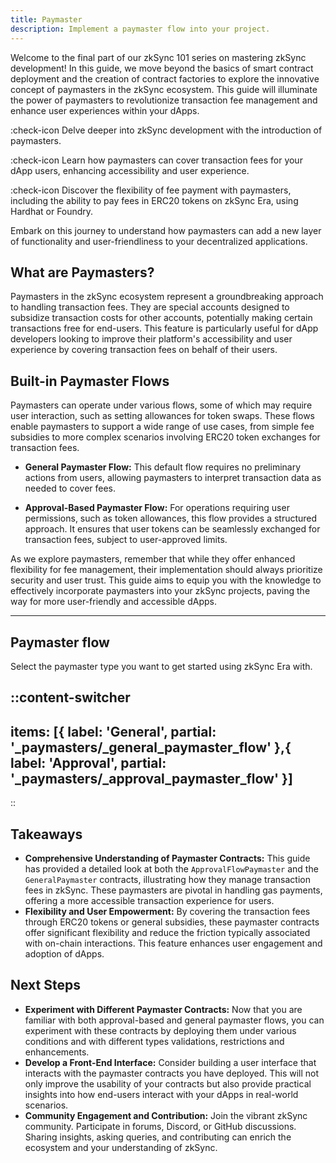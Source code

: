```yaml
---
title: Paymaster
description: Implement a paymaster flow into your project.
---
```


Welcome to the final part of our zkSync 101 series on mastering zkSync development!
In this guide, we move beyond the basics
of smart contract deployment and the creation of contract factories to explore the innovative concept of paymasters
in the zkSync ecosystem. This guide will illuminate the power of paymasters to revolutionize transaction
fee management and enhance user experiences within your dApps.

:check-icon Delve deeper into zkSync development with the introduction of paymasters.

:check-icon Learn how paymasters can cover transaction fees for your dApp users, enhancing accessibility and user experience.

:check-icon Discover the flexibility of fee payment with paymasters, including the ability to pay
fees in ERC20 tokens on zkSync Era, using Hardhat or Foundry.

Embark on this journey to understand how paymasters can add a new layer of functionality and user-friendliness
to your decentralized applications.

## What are Paymasters?

Paymasters in the zkSync ecosystem represent a groundbreaking approach to handling transaction fees.
They are special accounts designed to subsidize transaction costs for other accounts, potentially making
certain transactions free for end-users. This feature is particularly useful for dApp developers looking
to improve their platform's accessibility and user experience by covering transaction fees on behalf of their users.

## Built-in Paymaster Flows

Paymasters can operate under various flows, some of which may require user interaction, such as setting allowances
for token swaps. These flows enable paymasters to support a wide range of use cases, from simple fee subsidies
to more complex scenarios involving ERC20 token exchanges for transaction fees.

- **General Paymaster Flow:** This default flow requires no preliminary actions from users, allowing paymasters
to interpret transaction data as needed to cover fees.

- **Approval-Based Paymaster Flow:** For operations requiring user permissions, such as token allowances,
this flow provides a structured approach. It ensures that user tokens can be seamlessly exchanged for transaction
fees, subject to user-approved limits.

As we explore paymasters, remember that while they offer enhanced flexibility for fee management, their
implementation should always prioritize security and user trust. This guide aims to equip you with the knowledge
to effectively incorporate paymasters into your zkSync projects, paving the way for more user-friendly and accessible dApps.

---

## Paymaster flow

Select the paymaster type you want to get started using zkSync Era with.

::content-switcher
---
items: [{
  label: 'General',
  partial: '_paymasters/_general_paymaster_flow'
},{
  label: 'Approval',
  partial: '_paymasters/_approval_paymaster_flow'
}]
---
::

## Takeaways

- **Comprehensive Understanding of Paymaster Contracts:** This guide has provided a detailed look at both the
`ApprovalFlowPaymaster` and the `GeneralPaymaster` contracts, illustrating how they manage transaction fees
in zkSync. These paymasters are pivotal in handling gas payments, offering a more accessible transaction
experience for users.
- **Flexibility and User Empowerment:** By covering the transaction fees through ERC20 tokens or general subsidies, these
paymaster contracts offer significant flexibility and reduce the friction typically associated with on-chain
interactions. This feature enhances user engagement and adoption of dApps.

## Next Steps

- **Experiment with Different Paymaster Contracts:** Now that you are familiar with both approval-based and general
paymaster flows, you can experiment with these contracts by deploying them under various conditions
and with different types validations, restrictions and enhancements.
- **Develop a Front-End Interface:** Consider building a user interface that interacts with the paymaster contracts
you have deployed. This will not only improve the usability of your contracts but also provide practical insights
into how end-users interact with your dApps in real-world scenarios.
- **Community Engagement and Contribution:** Join the vibrant zkSync community.
Participate in forums, Discord, or GitHub discussions. Sharing insights, asking queries,
and contributing can enrich the ecosystem and your understanding of zkSync.
